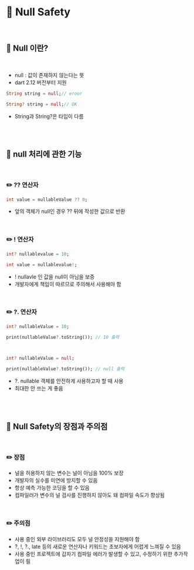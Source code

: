 # 📖 Null Safety
<br>

## 📄 Null 이란?
<br>

- null : 값이 존재하지 않는다는 뜻
- dart 2.12 버전부터 지원
```dart
String string = null;// eroor

String? string = null;// OK
```
- String과 String?은 타입이 다름
<br>
<br>

## 📄 null 처리에 관한 기능
<br>

### ✏️ ?? 연산자
```dart
int value = nullableValue ?? 0;
```
- 앞의 객체가 null인 경우 ?? 뒤에 작성한 값으로 반환
<br>


### ✏️ ! 연산자
```dart
int? nullablevalue = 10;

int value = nullablevalue!;
```
- ! nullavle 인 값을 null이 아님을 보증
- 개발자에게 책임이 따르므로 주의해서 사용해야 함
<br>

### ✏️ ?. 연산자
```dart 
int? nullableValue = 10;

print(nullableValue?.toString()); // 10 출력

  

int? nullableValue = null;

print(nullableValue?.toString()); // null 출력
```
- ?. nullable 객체를 안전하게 사용하고자 할 때 사용
- 최대한 안 쓰는 게 좋음
<br>
<br>

## 📄 Null Safety의 장점과 주의점
<br>

### ✏️ 장점
- 널을 허용하지 않는 변수는 널이 아님을 100% 보장
- 개발자의 실수를 미연에 방지할 수 있음
- 항상 예측 가능한 코딩을 할 수 있음
- 컴파일러가 변수의 널 검사를 진행하지 않아도 돼 컴파일 속도가 향상됨
<br>

### ✏️ 주의점
- 사용 중인 외부 라이브러리도 모두 널 안정성을 지원해야 함
- ?, !, ?., late 등의 새로운 연산자나 키워드는 초보자에게 어렵게 느껴질 수 있음
- 사용 중인 프로젝트에 갑자기 컴파일 에러가 발생할 수 있고, 수정하기 위한 추가작업이 필

